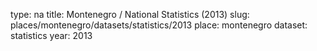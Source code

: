 type: na
title: Montenegro / National Statistics (2013)
slug: places/montenegro/datasets/statistics/2013
place: montenegro
dataset: statistics
year: 2013
